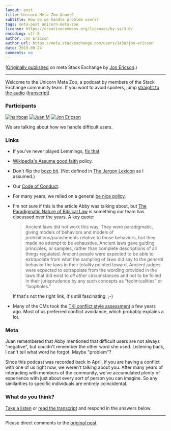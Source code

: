 ```yaml
---
layout: post
title: Unicorn Meta Zoo &num;9
subtitle: How do we handle problem users?
tags: meta-post unicorn-meta-zoo
license: https://creativecommons.org/licenses/by-sa/3.0/
encoding: utf-8
author: Jon Ericson
author_url: https://meta.stackexchange.com/users/1438/jon-ericson
date: 2019-09-24
comments: no
---
```


([Originally published](https://meta.stackexchange.com/q/333763/1438) on meta Stack Exchange by <a alt="Jon Ericson" href="https://meta.stackexchange.com/users/1438/jon-ericson">Jon Ericson</a>.)

---

Welcome to the Unicorn Meta Zoo, a podcast by members of the Stack
Exchange community team. If you want to avoid spoilers, jump
[straight to the audio][1] ([transcript][2]).

### Participants 

[![hairboat](https://stackexchange.com/users/flair/463168.png)](https://stackexchange.com/users/463168)
[![Juan M](https://stackexchange.com/users/flair/6254215.png)](https://stackexchange.com/users/6254215)
[![Jon Ericson](https://stackexchange.com/users/flair/1083.png)](https://stackexchange.com/users/1083)

We are talking about how we handle difficult users.

### Links

* If you've never played Lemmings,
  [fix that](https://archive.org/details/lemmings_original_ms-dos_201705).
* [Wikipedia's Assume good faith](https://en.wikipedia.org/wiki/Wikipedia:Assume_good_faith)
  policy.
* Don't flip the
  [bozo bit](https://en.wikipedia.org/wiki/Bozo_bit). (Not defined in
  [The Jargon Lexicon](https://catb.org/jargon/html/go01.html) as I
  assumed.)
* Our [Code of Conduct](https://stackoverflow.com/conduct).
* For many years, we relied on a general
  [be nice policy](https://stackoverflow.com/help/behavior).
* I'm not sure if this is the article Abby was talking about, but
  [The Paradigmatic Nature of Biblical Law](https://www.rodneychrisman.com/2010/08/11/the-paradigmatic-nature-of-biblical-law/)
  is something our team has discussed over the years. A key quote:

    > Ancient laws did not work this way. They were paradigmatic,
    > giving models of behaviors and models of
    > prohibitions/punishments relative to those behaviors, but they
    > made no attempt to be exhaustive.  Ancient laws gave guiding
    > principles, or samples, rather than complete descriptions of all
    > things regulated.  Ancient people were expected to be able to
    > extrapolate from what the sampling of laws did say to the
    > _general_ behavior the laws in their totality pointed toward.
    > Ancient judges were expected to extrapolate from the wording
    > provided in the laws that did exist to _all other_ circumstances
    > and not to be foiled in their jurisprudence by any such concepts
    > as “technicalities” or “loopholes.”

   If that's not the right link, it's still fascinating. ;-)

* Many of the CMs took the
  [TKI conflict style assessment](https://kilmanndiagnostics.com/overview-thomas-kilmann-conflict-mode-instrument-tki/) a few years ago. Most
  of us preferred conflict avoidance, which probably explains a lot.

### Meta

Juan remembered that Abby mentioned that difficult users are not
always "negative", but couldn't remember the other word she
used. Listening back, I can't tell what word he forgot. Maybe
"problem"?

Since this podcast was recorded back in April, if you are having a
conflict with one of us right now, we weren't talking about you. After
many years of interacting with members of the community, we've accumulated plenty of experience with just about every sort of person you can imagine. So any similarities to specific individuals are entirely coincidental. 

### What do you think?

[Take a listen][1] or [read the transcript][2] and respond in the answers below.


  [1]: https://dts.podtrac.com/redirect.mp3/unicorn-meta-zoo.github.io/episodes/problem-users.mp3
  [2]: https://meta.stackexchange.com/a/334052


---

Please direct comments to the [original post](https://meta.stackexchange.com/q/333763/1438).

